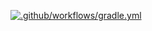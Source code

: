 [![.github/workflows/gradle.yml](https://github.com/msuxodolov/Web/actions/workflows/gradle.yml/badge.svg)](https://github.com/msuxodolov/Web/actions/workflows/gradle.yml)